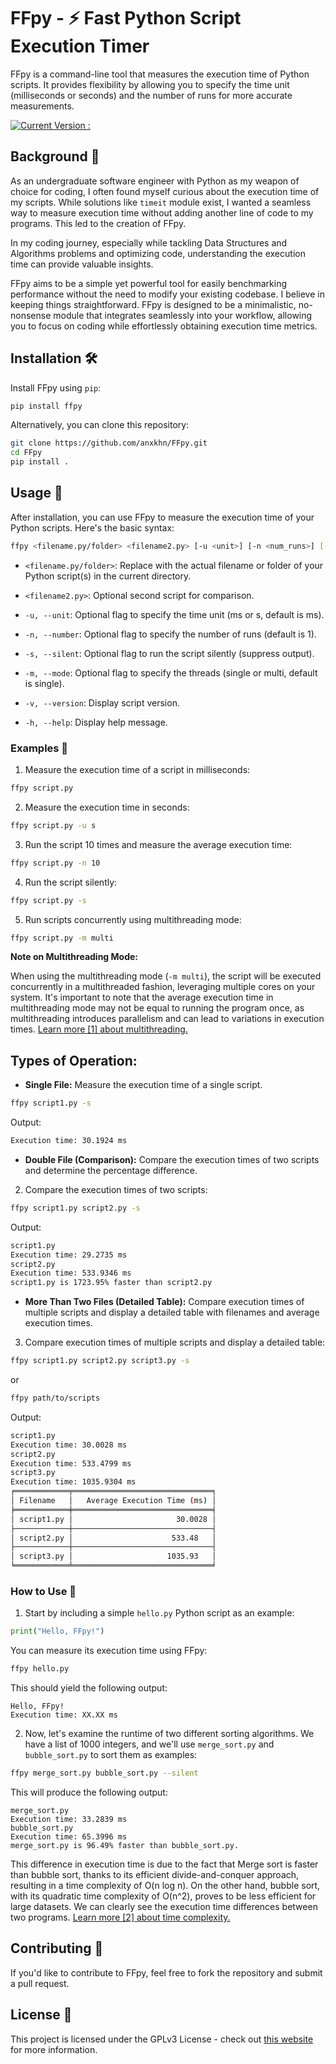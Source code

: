 # FFpy - ⚡ Fast Python Script Execution Timer

FFpy is a command-line tool that measures the execution time of Python scripts. It provides flexibility by allowing you to specify the time unit (milliseconds or seconds) and the number of runs for more accurate measurements.

[![Current Version : ](https://img.shields.io/badge/Version-1.6.0-blue.svg)](https://pypi.org/project/FFpy/1.6.0/)


## Background 🚀

As an undergraduate software engineer with Python as my weapon of choice for coding, I often found myself curious about the execution time of my scripts. While solutions like `timeit` module exist, I wanted a seamless way to measure execution time without adding another line of code to my programs. This led to the creation of FFpy.

In my coding journey, especially while tackling Data Structures and Algorithms problems and optimizing code, understanding the execution time can provide valuable insights.

FFpy aims to be a simple yet powerful tool for easily benchmarking performance without the need to modify your existing codebase. I believe in keeping things straightforward. FFpy is designed to be a minimalistic, no-nonsense module that integrates seamlessly into your workflow, allowing you to focus on coding while effortlessly obtaining execution time metrics.

## Installation 🛠️

Install FFpy using `pip`:

```bash
pip install ffpy
```

Alternatively, you can clone this repository:

```bash
git clone https://github.com/anxkhn/FFpy.git
cd FFpy
pip install .
```

## Usage 🚨

After installation, you can use FFpy to measure the execution time of your Python scripts. Here's the basic syntax:

```bash
ffpy <filename.py/folder> <filename2.py> [-u <unit>] [-n <num_runs>] [-s] [-m <mode>] [-v] [-h]
```

- `<filename.py/folder>`:  Replace with the actual filename or folder of your Python script(s) in the current directory.
  
- `<filename2.py>`: Optional second script for comparison.
  
- `-u, --unit`: Optional flag to specify the time unit (ms or s, default is ms).
  
- `-n, --number`: Optional flag to specify the number of runs (default is 1).
  
- `-s, --silent`: Optional flag to run the script silently (suppress output).
  
- `-m, --mode`: Optional flag to specify the threads (single or multi, default is single).
  
- `-v, --version`: Display script version.
  
- `-h, --help`: Display help message.
  

### Examples 🌈

1. Measure the execution time of a script in milliseconds:

```bash
ffpy script.py
```

2. Measure the execution time in seconds:

```bash
ffpy script.py -u s
```

3. Run the script 10 times and measure the average execution time:

```bash
ffpy script.py -n 10
```

4. Run the script silently:

```bash
ffpy script.py -s
```

5. Run scripts concurrently using multithreading mode:

```bash
ffpy script.py -m multi
```

**Note on Multithreading Mode:**

When using the multithreading mode (`-m multi`), the script will be executed concurrently in a multithreaded fashion, leveraging multiple cores on your system. It's important to note that the average execution time in multithreading mode may not be equal to running the program once, as multithreading introduces parallelism and can lead to variations in execution times. [Learn more [1] about multithreading.](https://github.com/anxkhn/FFpy/blob/main/learn_more.md#1-learn-more-about-multithreading-and-how-it-works)


## Types of Operation:

- **Single File:** Measure the execution time of a single script.

```bash
ffpy script1.py -s
```

Output:
```bash
Execution time: 30.1924 ms
```
  
- **Double File (Comparison):** Compare the execution times of two scripts and determine the percentage difference.

2. Compare the execution times of two scripts:

```bash
ffpy script1.py script2.py -s
```

Output:
```bash
script1.py
Execution time: 29.2735 ms
script2.py
Execution time: 533.9346 ms
script1.py is 1723.95% faster than script2.py
```  

- **More Than Two Files (Detailed Table):** Compare execution times of multiple scripts and display a detailed table with filenames and average execution times.

3. Compare execution times of multiple scripts and display a detailed table:

```bash
ffpy script1.py script2.py script3.py -s
```

or 

```bash
ffpy path/to/scripts
```

Output:
```bash
script1.py
Execution time: 30.0028 ms
script2.py
Execution time: 533.4799 ms
script3.py
Execution time: 1035.9304 ms
╒════════════╤═══════════════════════════════╕
│ Filename   │   Average Execution Time (ms) │
╞════════════╪═══════════════════════════════╡
│ script1.py │                       30.0028 │
├────────────┼───────────────────────────────┤
│ script2.py │                      533.48   │
├────────────┼───────────────────────────────┤
│ script3.py │                     1035.93   │
╘════════════╧═══════════════════════════════╛
```


### How to Use 🤔

1. Start by including a simple `hello.py` Python script as an example:

```python
print("Hello, FFpy!")
```

You can measure its execution time using FFpy:

```bash
ffpy hello.py
```

This should yield the following output:

```
Hello, FFpy!
Execution time: XX.XX ms
```

2. Now, let's examine the runtime of two different sorting algorithms. We have a list of 1000 integers, and we'll use `merge_sort.py` and `bubble_sort.py` to sort them as examples:

```bash
ffpy merge_sort.py bubble_sort.py --silent
```

This will produce the following output:

```
merge_sort.py
Execution time: 33.2839 ms
bubble_sort.py
Execution time: 65.3996 ms
merge_sort.py is 96.49% faster than bubble_sort.py.
```

This difference in execution time is due to the fact that Merge sort is faster than bubble sort, thanks to its efficient divide-and-conquer approach, resulting in a time complexity of O(n log n). On the other hand, bubble sort, with its quadratic time complexity of O(n^2), proves to be less efficient for large datasets. We can clearly see the execution time differences between two programs. [Learn more [2] about time complexity.](https://github.com/anxkhn/FFpy/blob/main/learn_more.md#2-learn-more-about-sorting-algorithms-their-time-complexity-and-efficiency)

## Contributing 🤝

If you'd like to contribute to FFpy, feel free to fork the repository and submit a pull request.

## License 📜

This project is licensed under the GPLv3 License - check out [this website](https://www.tldrlegal.com/license/gnu-general-public-license-v3-gpl-3) for more information.
